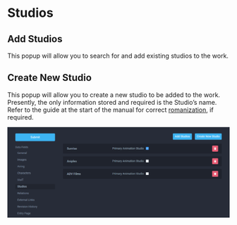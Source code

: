 # Studios

## Add Studios

This popup will allow you to search for and add existing studios to the work.

## Create New Studio

This popup will allow you to create a new studio to be added to the work. Presently, the only information stored and required is the Studio’s name. Refer to the guide at the start of the manual for correct [romanization](../before-you-begin/romanization.md), if required.

![Studios page for the &apos;City Hunter&apos; anime](../.gitbook/assets/studio_page.png)

